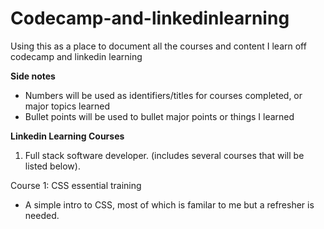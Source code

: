# Codecamp-and-linkedinlearning
Using this as a place to document all the courses and content I learn off codecamp and linkedin learning

**Side notes**
- Numbers will be used as identifiers/titles for courses completed, or major topics learned
- Bullet points will be used to bullet major points or things I learned 

**Linkedin Learning Courses**
1. Full stack software developer. (includes several courses that will be listed below).

Course 1: CSS essential training 
- A simple intro to CSS, most of which is familar to me but a refresher is needed.
